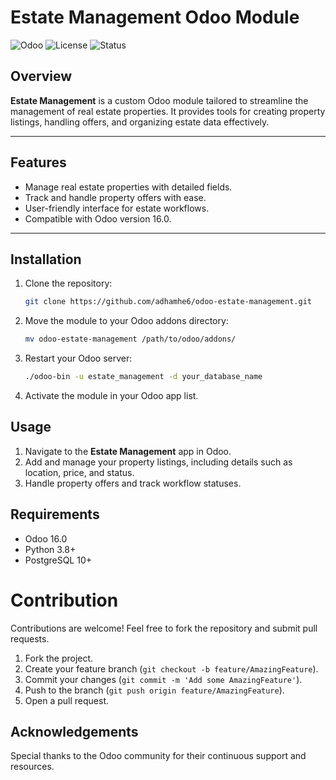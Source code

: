 # Estate Management Odoo Module

![Odoo](https://img.shields.io/badge/Odoo-16.0-blue)
![License](https://img.shields.io/github/license/adhamhe6/odoo-estate-management)
![Status](https://img.shields.io/badge/status-active-success)

## Overview
**Estate Management** is a custom Odoo module tailored to streamline the management of real estate properties. It provides tools for creating property listings, handling offers, and organizing estate data effectively.

---

## Features
- Manage real estate properties with detailed fields.
- Track and handle property offers with ease.
- User-friendly interface for estate workflows.
- Compatible with Odoo version 16.0.

---

## Installation
1. Clone the repository:
   ```bash
   git clone https://github.com/adhamhe6/odoo-estate-management.git
   ```
2. Move the module to your Odoo addons directory:
   ```bash
   mv odoo-estate-management /path/to/odoo/addons/
   ```
3. Restart your Odoo server:
   ```bash
   ./odoo-bin -u estate_management -d your_database_name
   ```
4. Activate the module in your Odoo app list.

## Usage
1. Navigate to the **Estate Management** app in Odoo.
2. Add and manage your property listings, including details such as location, price, and status.
3. Handle property offers and track workflow statuses.

## Requirements
- Odoo 16.0
- Python 3.8+
- PostgreSQL 10+

# Contribution

Contributions are welcome! Feel free to fork the repository and submit pull requests.

1. Fork the project.
2. Create your feature branch (`git checkout -b feature/AmazingFeature`).
3. Commit your changes (`git commit -m 'Add some AmazingFeature'`).
4. Push to the branch (`git push origin feature/AmazingFeature`).
5. Open a pull request.

## Acknowledgements
Special thanks to the Odoo community for their continuous support and resources.